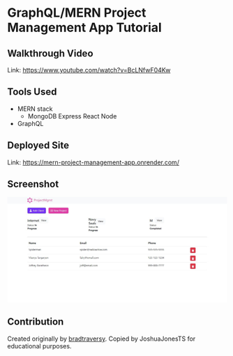 # GraphQL/MERN Project Management App Tutorial

## Walkthrough Video
Link: https://www.youtube.com/watch?v=BcLNfwF04Kw

## Tools Used
* MERN stack
    * MongoDB Express React Node
* GraphQL

## Deployed Site
Link: https://mern-project-management-app.onrender.com/

## Screenshot
 ![Alt text](./assets/images/01_website-screenshot.JPG?raw=true "Project Management Application")

## Contribution
Created originally by [bradtraversy](https://github.com/bradtraversy). Copied by JoshuaJonesTS for educational purposes.